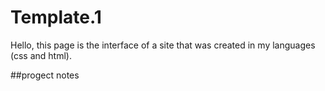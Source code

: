 # Template.1
Hello, this page is the interface of a site that was created in my languages (css and html).

##progect notes
